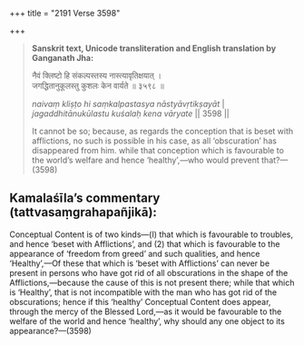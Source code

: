 +++
title = "2191 Verse 3598"

+++
> **Sanskrit text, Unicode transliteration and English translation by Ganganath Jha:** 
>
> नैवं क्लिष्टो हि संकल्पस्तस्य नास्त्यावृतिक्षयात् ।  
> जगद्धितानुकूलस्तु कुशलः केन वार्यते ॥ ३५९८ ॥ 
>
> *naivaṃ kliṣṭo hi saṃkalpastasya nāstyāvṛtikṣayāt* \|  
> *jagaddhitānukūlastu kuśalaḥ kena vāryate* \|\| 3598 \|\| 
>
> It cannot be so; because, as regards the conception that is beset with afflictions, no such is possible in his case, as all ‘obscuration’ has disappeared from him. while that conception which is favourable to the world’s welfare and hence ‘healthy’,—who would prevent that?—(3598)



## Kamalaśīla’s commentary (tattvasaṃgrahapañjikā):

Conceptual Content is of two kinds—(I) that which is favourable to troubles, and hence ‘beset with Afflictions’, and (2) that which is favourable to the appearance of ‘freedom from greed’ and such qualities, and hence ‘Healthy’,—Of these that which is ‘beset with Afflictions’ can never be present in persons who have got rid of all obscurations in the shape of the Afflictions,—because the cause of this is not present there; while that which is ‘Healthy’, that is not incompatible with the man who has got rid of the obscurations; hence if this ‘healthy’ Conceptual Content does appear, through the mercy of the Blessed Lord,—as it would be favourable to the welfare of the world and hence ‘healthy’, why should any one object to its appearance?—(3598)


